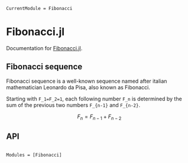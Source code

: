 ```@meta
CurrentModule = Fibonacci
```

# Fibonacci.jl

Documentation for [Fibonacci.jl](https://github.com/mdienst/Fibonacci.jl).

## Fibonacci sequence

Fibonacci sequence is a well-known sequence named after italian mathematician Leonardo da
Pisa, also known as Fibonacci.

Starting with ``F_1=F_2=1``, each following number ``F_n`` is determined by the sum of the
previous two numbers ``F_{n-1}`` and ``F_{n-2}``.
```math
F_n = F_{n-1} + F_{n-2}
```


## API

```@index
```

```@autodocs
Modules = [Fibonacci]
```
